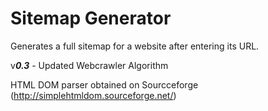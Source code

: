 # Sitemap Generator

Generates a full sitemap for a website after entering its URL. 

v***0.3*** - Updated Webcrawler Algorithm


HTML DOM parser obtained on Sourcceforge (http://simplehtmldom.sourceforge.net/) 